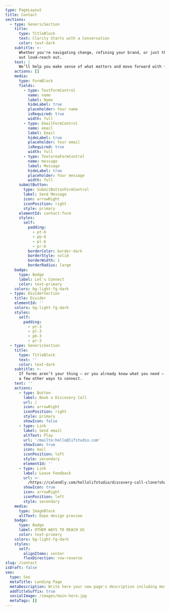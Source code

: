 ```yaml
---
type: PageLayout
title: Contact
sections:
  - type: GenericSection
    title:
      type: TitleBlock
      text: Clarity Starts with a Conversation
      color: text-dark
    subtitle: >-
      Whether you're navigating change, refining your brand, or just thinking
      out loud—reach out.
    text: |
      We’ll help you make sense of what matters and move forward with focus.
    actions: []
    media:
      type: FormBlock
      fields:
        - type: TextFormControl
          name: name
          label: Name
          hideLabel: true
          placeholder: Your name
          isRequired: true
          width: full
        - type: EmailFormControl
          name: email
          label: Email
          hideLabel: true
          placeholder: Your email
          isRequired: true
          width: full
        - type: TextareaFormControl
          name: message
          label: Message
          hideLabel: true
          placeholder: Your message
          width: full
      submitButton:
        type: SubmitButtonFormControl
        label: Send Message
        icon: arrowRight
        iconPosition: right
        style: primary
      elementId: contact-form
      styles:
        self:
          padding:
            - pt-6
            - pb-6
            - pl-6
            - pr-6
          borderColor: border-dark
          borderStyle: solid
          borderWidth: 1
          borderRadius: large
    badge:
      type: Badge
      label: Let's Connect
      color: text-primary
    colors: bg-light-fg-dark
  - type: DividerSection
    title: Divider
    elementId: ''
    colors: bg-light-fg-dark
    styles:
      self:
        padding:
          - pt-3
          - pl-3
          - pb-3
          - pr-3
  - type: GenericSection
    title:
      type: TitleBlock
      text: ''
      color: text-dark
    subtitle: >-
      If forms aren’t your thing — or you already know what you need — here are
      a few other ways to connect.
    text: ''
    actions:
      - type: Button
        label: Book a Discovery Call
        url: /
        icon: arrowRight
        iconPosition: right
        style: primary
        showIcon: false
      - type: Link
        label: Send email
        altText: Play
        url: '/mailto:hello@lifstudio.com'
        showIcon: true
        icon: mail
        iconPosition: left
        style: secondary
        elementId: ''
      - type: Link
        label: Leave Feedback
        url: >-
          /https://calendly.com/hellolifstudio/discovery-call-clone?share_attribution=expiring_link
        showIcon: true
        icon: arrowRight
        iconPosition: left
        style: secondary
    media:
      type: ImageBlock
      altText: Dope design preview
    badge:
      type: Badge
      label: OTHER WAYS TO REACH US
      color: text-primary
    colors: bg-light-fg-dark
    styles:
      self:
        alignItems: center
        flexDirection: row-reverse
slug: /contact
isDraft: false
seo:
  type: Seo
  metaTitle: Landing Page
  metaDescription: Write here your new page's description including most relevant keywords.
  addTitleSuffix: true
  socialImage: /images/main-hero.jpg
  metaTags: []
---
```

